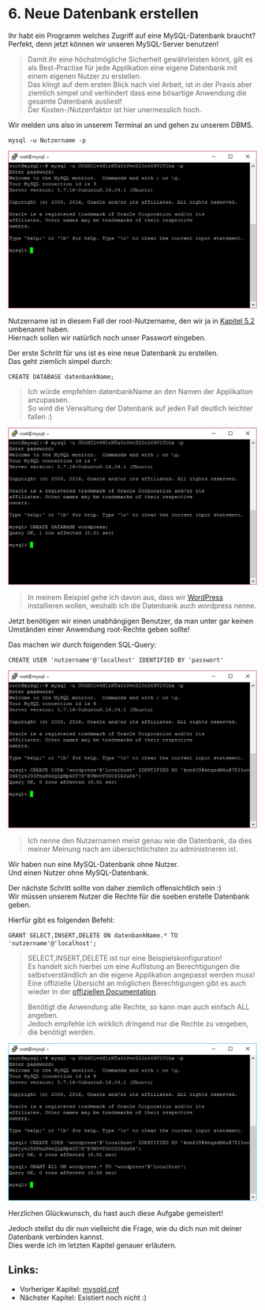 # 6. Neue Datenbank erstellen

Ihr habt ein Programm welches Zugriff auf eine MySQL-Datenbank braucht?  
Perfekt, denn jetzt können wir unseren MySQL-Server benutzen!

> Damit ihr eine höchstmögliche Sicherheit gewährleisten könnt, gilt es als Best-Practise für jede Applikation eine eigene Datenbank mit einem eigenen Nutzer zu erstellen.  
> Das klingt auf dem ersten Blick nach viel Arbeit, ist in der Praxis aber ziemlich simpel und verhindert dass eine bösartige Anwendung die gesamte Datenbank ausliest!  
> Der Kosten-/Nutzenfaktor ist hier unermesslich hoch.

Wir melden uns also in unserem Terminal an und gehen zu unserem DBMS.

```
mysql -u Nutzername -p
```

![](/assets/create-database-1.png)

Nutzername ist in diesem Fall der root-Nutzername, den wir ja in [Kapitel 5.2](/der-root-user.md) umbenannt haben.  
Hiernach sollen wir natürlich noch unser Passwort eingeben.

Der erste Schritt für uns ist es eine neue Datenbank zu erstellen.  
Das geht ziemlich simpel durch:

```
CREATE DATABASE datenbankName;
```

> Ich würde empfehlen datenbankName an den Namen der Applikation anzupassen.  
> So wird die Verwaltung der Datenbank auf jeden Fall deutlich leichter fallen :\)

![](/assets/create-database-2.png)

> In meinem Beispiel gehe ich davon aus, dass wir [WordPress ](https://de.wordpress.com/)installieren wollen, weshalb ich die Datenbank auch wordpress nenne.

Jetzt benötigen wir einen unabhängigen Benutzer, da man unter gar keinen Umständen einer Anwendung root-Rechte geben sollte!

Das machen wir durch foigenden SQL-Query:

```
CREATE USER 'nutzername'@'localhost' IDENTIFIED BY 'passwort'
```

![](/assets/create-database-3.png)

> Ich nenne den Nutzernamen meist genau wie die Datenbank, da dies meiner Meinung nach am übersichtlichsten zu administrieren ist.

Wir haben nun eine MySQL-Datenbank ohne Nutzer.  
Und einen Nutzer ohne MySQL-Datenbank.

Der nächste Schritt sollte von daher ziemlich offensichtlich sein :\)  
Wir müssen unserem Nutzer die Rechte für die soeben erstelle Datenbank geben.

Hierfür gibt es folgenden Befehl:

```
GRANT SELECT,INSERT,DELETE ON datenbankName.* TO 'nutzername'@'localhost';
```

> SELECT,INSERT,DELETE ist nur eine Beispielskonfiguration!  
> Es handelt sich hierbei um eine Auflistung an Berechtigungen die selbstverständlich an die eigene Applikation angepasst werden muss!  
> Eine offizielle Übersicht an möglichen Berechtigungen gibt es auch wieder in der [offiziellen Documentation](https://dev.mysql.com/doc/refman/5.7/en/privileges-provided.html).
>
> Benötigt die Anwendung alle Rechte, so kann man auch einfach ALL angeben.  
> Jedoch empfehle ich wirklich dringend nur die Rechte zu vergeben, die benötigt werden.

![](/assets/create-database-4.png)

Herzlichen Glückwunsch, du hast auch diese Aufgabe gemeistert!

Jedoch stellst du dir nun vielleicht die Frage, wie du dich nun mit deiner Datenbank verbinden kannst.  
Dies werde ich im letzten Kapitel genauer erläutern.

## Links:

* Vorheriger Kapitel: [mysqld.cnf](/mysqldcnf.md)
* Nächster Kapitel: Existiert noch nicht :\)



